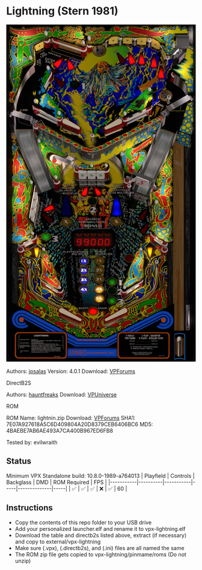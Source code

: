 # Lightning (Stern 1981)

![Table Preview](https://github.com/evilwraith/vpx-images/blob/main/vpx-lightning.jpg)

Authors: [jpsalas](hhttps://www.vpforums.org/index.php?showuser=277)
Version: 4.0.1
Download: [VPForums](https://www.vpforums.org/index.php?app=downloads&showfile=13028)

DirectB2S

Authors: [hauntfreaks](https://vpuniverse.com/profile/5216-hauntfreaks/)
Download: [VPUniverse](https://vpuniverse.com/files/file/19261-lightning-stern-1981-b2s/)

ROM

ROM Name: lightnin.zip
Download: [VPForums](https://www.vpforums.org/index.php?app=downloads&showfile=750)
SHA1: 7E07A927618A5C6D409804A20D8379CEB6406BC6
MD5:  4BAEBE7AB6AE493A7CA400B967ED6FB8 

Tested by: evilwraith

## Status 

Minimum VPX Standalone build: 10.8.0-1989-a764013
| Playfield | Controls | Backglass | DMD | ROM Required | FPS | 
|-----------|----------|-----------|-----|--------------|-----|
| :white_check_mark: | :white_check_mark: | :white_check_mark: | :x: | :white_check_mark: | 60 |

## Instructions

- Copy the contents of this repo folder to your USB drive
- Add your personalized launcher.elf and rename it to vpx-lightning.elf
- Download the table and directb2s listed above, extract (if necessary) and copy to external/vpx-lightning
- Make sure (.vpx), (.directb2s), and (.ini) files are all named the same
- The ROM zip file gets copied to vpx-lightning/pinmame/roms (Do not unzip)